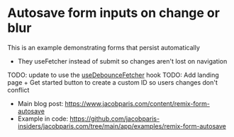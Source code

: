  # Autosave form inputs on change or blur

This is an example demonstrating forms that persist automatically
- They useFetcher instead of submit so changes aren't lost on navigation

TODO: update to use the [useDebounceFetcher](https://github.com/jacobparis-insiders/jacobparis.com/blob/main/app/examples/remix-image-uploads/useDebounceFetcher.ts) hook 
TODO: Add landing page + Get started button to create a custom ID so users changes don't conflict

- Main blog post: https://www.jacobparis.com/content/remix-form-autosave
- Example in code: https://github.com/jacobparis-insiders/jacobparis.com/tree/main/app/examples/remix-form-autosave
